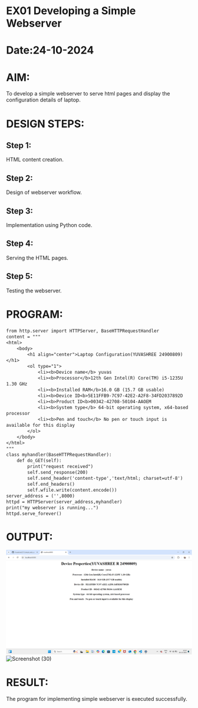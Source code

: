 # EX01 Developing a Simple Webserver

# Date:24-10-2024
# AIM:
To develop a simple webserver to serve html pages and display the configuration details of laptop.

# DESIGN STEPS:
## Step 1:
HTML content creation.

## Step 2:
Design of webserver workflow.

## Step 3:
Implementation using Python code.

## Step 4:
Serving the HTML pages.

## Step 5:
Testing the webserver.

# PROGRAM:
```
from http.server import HTTPServer, BaseHTTPRequestHandler
content = """
<html>
    <body>
        <h1 align="center">Laptop Configuration(YUVASHREE 24900809)</h1>
        <ol type="1">
            <li><b>Device name</b> yuvas
            <li><b>Processor</b>12th Gen Intel(R) Core(TM) i5-1235U 1.30 GHz
            <li><b>Installed RAM</b>16.0 GB (15.7 GB usable)
            <li><b>Device ID<b>5E11FFB9-7C97-42E2-A2F8-34FD2037892D
            <li><b>Product ID<b>00342-42708-50104-AAOEM
            <li><b>System type</b> 64-bit operating system, x64-based processor
            <li><b>Pen and touch</b> No pen or touch input is available for this display
        </ol>
    </body>
</html>
"""
class myhandler(BaseHTTPRequestHandler):
    def do_GET(self):
        print("request received")
        self.send_response(200)
        self.send_header('content-type','text/html; charset=utf-8')
        self.end_headers()
        self.wfile.write(content.encode())
server_address = ('',8000)
httpd = HTTPServer(server_address,myhandler)
print("my webserver is running...")
httpd.serve_forever()
```
# OUTPUT:

![alt text](<Screenshot (18).png>)
![Screenshot (30)](https://github.com/user-attachments/assets/4bc6f38e-adfc-4407-b39b-a597d497404b)


# RESULT:
The program for implementing simple webserver is executed successfully.

